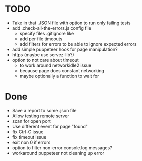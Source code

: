 # TODO

* Take in that .JSON file with option to run only failing tests
* add .check-all-the-errors.js config file
  * specify files .gitignore like 
  * add per file timeouts
  * add filters for errors to be able to ignore expected errors
* add simple puppeteer hook for page manipulation?
* https (maybe use servez-lib?)
* option to not care about timeout 
  * to work around networkidle2 issue
  * because page does constant networking
  * maybe optionally a function to wait for

# Done

* Save a report to some .json file
* Allow testing remote server
* scan for open port
* Use different event for page "found"
* fix Ctrl-C issue
* fix timeout issue
* exit non 0 if errors
* option to filter non-error console.log messages?
* workaround puppeteer not cleaning up error
